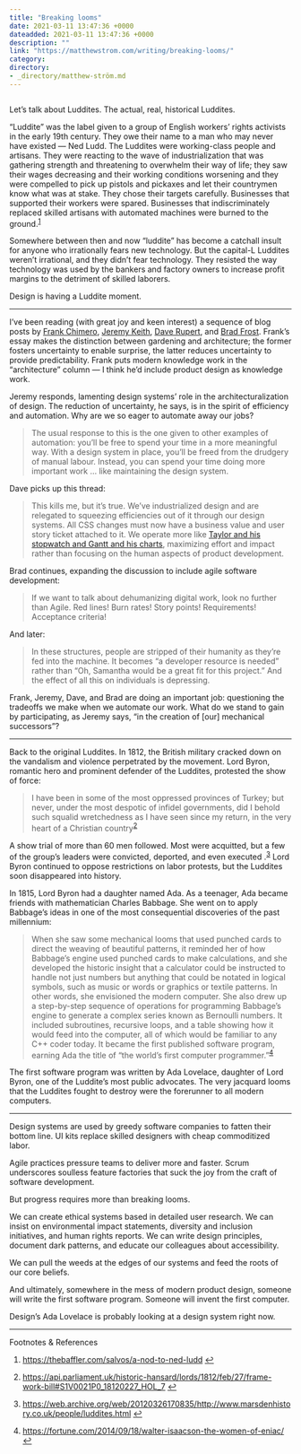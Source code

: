 ```yaml
---
title: "Breaking looms"
date: 2021-03-11 13:47:36 +0000
dateadded: 2021-03-11 13:47:36 +0000
description: ""
link: "https://matthewstrom.com/writing/breaking-looms/"
category:
directory:
- _directory/matthew-ström.md
---
```

<figure data-type="image"><img src="https://matthewstrom.com/images/looms.jpg" alt=""></figure>
<p>Let’s talk about Luddites. The actual, real, historical Luddites.</p>
<p>“Luddite” was the label given to a group of English workers’ rights activists in the early 19th century. They owe their name to a man who may never have existed — Ned Ludd. The Luddites were working-class people and artisans. They were reacting to the wave of industrialization that was gathering strength and threatening to overwhelm their way of life; they saw their wages decreasing and their working conditions worsening and they were compelled to pick up pistols and pickaxes and let their countrymen know what was at stake. They chose their targets carefully. Businesses that supported their workers were spared. Businesses that indiscriminately replaced skilled artisans with automated machines were burned to the ground.<sup class="footnote-ref"><a href="#fn1" id="fnref1">1</a></sup></p>
<p>Somewhere between then and now “luddite” has become a catchall insult for anyone who irrationally fears new technology. But the capital-L Luddites weren’t irrational, and they didn’t fear technology. They resisted the way technology was used by the bankers and factory owners to increase profit margins to the detriment of skilled laborers.</p>
<p>Design is having a Luddite moment.</p>
<hr>
<p>I’ve been reading (with great joy and keen interest) a sequence of blog posts by <a href="https://frankchimero.com/blog/2020/gardening-vs-architecture/" target="_blank" rel="noopener">Frank Chimero</a>, <a href="https://adactio.com/journal/16369" target="_blank" rel="noopener">Jeremy Keith</a>, <a href="https://daverupert.com/2020/01/the-web-is-industrialized-and-i-helped-industrialize-it/" target="_blank" rel="noopener">Dave Rupert</a>, and <a href="https://bradfrost.com/blog/post/design-systems-agile-and-industrialization/" target="_blank" rel="noopener">Brad Frost</a>. Frank’s essay makes the distinction between gardening and architecture; the former fosters uncertainty to enable surprise, the latter reduces uncertainty to provide predictability. Frank puts modern knowledge work in the “architecture” column — I think he’d include product design as knowledge work.</p>
<p>Jeremy responds, lamenting design systems’ role in the architecturalization of design. The reduction of uncertainty, he says, is in the spirit of efficiency and automation. Why are we so eager to automate away our jobs?</p>
<blockquote>
<p>The usual response to this is the one given to other examples of automation: you’ll be free to spend your time in a more meaningful way. With a design system in place, you’ll be freed from the drudgery of manual labour. Instead, you can spend your time doing more important work … like maintaining the design system.</p>
</blockquote>
<p>Dave picks up this thread:</p>
<blockquote>
<p>This kills me, but it’s true. We’ve industrialized design and are relegated to squeezing efficiencies out of it through our design systems. All CSS changes must now have a business value and user story ticket attached to it. We operate more like <a href="http://bostonreview.net/race/caitlin-c-rosenthal-how-slavery-inspired-modern-business-management" target="_blank" rel="noopener">Taylor and his stopwatch and Gantt and his charts</a>, maximizing effort and impact rather than focusing on the human aspects of product development.</p>
</blockquote>
<p>Brad continues, expanding the discussion to include agile software development:</p>
<blockquote>
<p>If we want to talk about dehumanizing digital work, look no further than Agile. Red lines! Burn rates! Story points! Requirements! Acceptance criteria!</p>
</blockquote>
<p>And later:</p>
<blockquote>
<p>In these structures, people are stripped of their humanity as they’re fed into the machine. It becomes “a developer resource is needed” rather than  “Oh, Samantha would be a great fit for this project.” And the effect of all this on individuals is depressing.</p>
</blockquote>
<p>Frank, Jeremy, Dave, and Brad are doing an important job: questioning the tradeoffs we make when we automate our work. What do we stand to gain by participating, as Jeremy says, “in the creation of [our] mechanical successors”?</p>
<hr>
<p>Back to the original Luddites. In 1812, the British military cracked down on the vandalism and violence perpetrated by the movement. Lord Byron, romantic hero and prominent defender of the Luddites, protested the show of force:</p>
<blockquote>
<p>I have been in some of the most oppressed provinces of Turkey; but never, under the most despotic of infidel governments, did I behold such squalid wretchedness as I have seen since my return, in the very heart of a Christian country<sup class="footnote-ref"><a href="#fn2" id="fnref2">2</a></sup></p>
</blockquote>
<p>A show trial of more than 60 men followed. Most were acquitted, but a few of the group’s leaders were convicted, deported, and even executed .<sup class="footnote-ref"><a href="#fn3" id="fnref3">3</a></sup> Lord Byron continued to oppose restrictions on labor protests, but the Luddites soon disappeared into history.</p>
<p>In 1815, Lord Byron had a daughter named Ada. As a teenager, Ada became friends with mathematician Charles Babbage. She went on to apply Babbage’s ideas in one of the most consequential discoveries of the past millennium:</p>
<blockquote>
<p>When she saw some mechanical looms that used punched cards to direct the weaving of beautiful patterns, it reminded her of how Babbage’s engine used punched cards to make calculations, and she developed the historic insight that a calculator could be instructed to handle not just numbers but anything that could be notated in logical symbols, such as music or words or graphics or textile patterns. In other words, she envisioned the modern computer. She also drew up a step-by-step sequence of operations for programming Babbage’s engine to generate a complex series known as Bernoulli numbers. It included subroutines, recursive loops, and a table showing how it would feed into the computer, all of which would be familiar to any C++ coder today. It became the first published software program, earning Ada the title of “the world’s first computer programmer.”<sup class="footnote-ref"><a href="#fn4" id="fnref4">4</a></sup></p>
</blockquote>
<p>The first software program was written by Ada Lovelace, daughter of Lord Byron, one of the Luddite’s most public advocates. The very jacquard looms that the Luddites fought to destroy were the forerunner to all modern computers.</p>
<hr>
<p>Design systems are used by greedy software companies to fatten their bottom line. UI kits replace skilled designers with cheap commoditized labor.</p>
<p>Agile practices pressure teams to deliver more and faster. Scrum underscores soulless feature factories that suck the joy from the craft of software development.</p>
<p>But progress requires more than breaking looms.</p>
<p>We can create ethical systems based in detailed user research. We can insist on environmental impact statements, diversity and inclusion initiatives, and human rights reports. We can write design principles, document dark patterns, and educate our colleagues about accessibility.</p>
<p>We can pull the weeds at the edges of our systems and feed the roots of our core beliefs.</p>
<p>And ultimately, somewhere in the mess of modern product design, someone will write the first software program. Someone will invent the first computer.</p>
<p>Design’s Ada Lovelace is probably looking at a design system right now.</p>
<hr>
<section class="footnotes l--space-compact">
<div class="t--weight-bold l--pad-btm-s">Footnotes & References</div>
<ol class="footnotes-list">
<li id="fn1" class="footnote-item"><p><a href="https://thebaffler.com/salvos/a-nod-to-ned-ludd" target="_blank" rel="noopener">https://thebaffler.com/salvos/a-nod-to-ned-ludd</a> <a href="#fnref1" class="footnote-backref">↩︎</a></p>
</li>
<li id="fn2" class="footnote-item"><p><a href="https://api.parliament.uk/historic-hansard/lords/1812/feb/27/frame-work-bill#S1V0021P0_18120227_HOL_7" target="_blank" rel="noopener">https://api.parliament.uk/historic-hansard/lords/1812/feb/27/frame-work-bill#S1V0021P0_18120227_HOL_7</a> <a href="#fnref2" class="footnote-backref">↩︎</a></p>
</li>
<li id="fn3" class="footnote-item"><p><a href="https://web.archive.org/web/20120326170835/http://www.marsdenhistory.co.uk/people/luddites.html" target="_blank" rel="noopener">https://web.archive.org/web/20120326170835/http://www.marsdenhistory.co.uk/people/luddites.html</a> <a href="#fnref3" class="footnote-backref">↩︎</a></p>
</li>
<li id="fn4" class="footnote-item"><p><a href="https://fortune.com/2014/09/18/walter-isaacson-the-women-of-eniac/" target="_blank" rel="noopener">https://fortune.com/2014/09/18/walter-isaacson-the-women-of-eniac/</a> <a href="#fnref4" class="footnote-backref">↩︎</a></p>
</li>
</ol>
</section>
